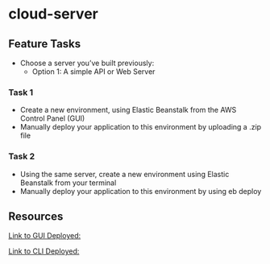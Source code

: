 # cloud-server

## Feature Tasks

- Choose a server you’ve built previously:
  - Option 1: A simple API or Web Server

### Task 1

- Create a new environment, using Elastic Beanstalk from the AWS Control Panel (GUI)
- Manually deploy your application to this environment by uploading a .zip file

### Task 2

- Using the same server, create a new environment using Elastic Beanstalk from your terminal
- Manually deploy your application to this environment by using eb deploy

## Resources

[Link to GUI Deployed:](http://cloudsever-env.eba-s2ujsh4k.us-west-1.elasticbeanstalk.com/)

[Link to CLI Deployed:]()
